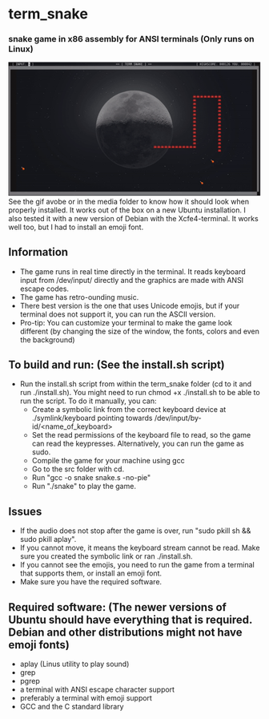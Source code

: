 # term_snake
### snake game in x86 assembly for ANSI terminals (Only runs on Linux)
![gif](media/term_snake.gif)
See the gif avobe or in the media folder to know how it should look when properly installed. It works out of the box on a new Ubuntu installation.
I also tested it with a new version of Debian with the Xcfe4-terminal. It works well too, but I had to install an emoji font.

## Information
- The game runs in real time directly in the terminal. It reads keyboard input from /dev/input/ directly and the graphics are made with ANSI escape codes.
- The game has retro-ounding music.
- There best version is the one that uses Unicode emojis, but if your terminal does not support it, you can run the ASCII version.
- Pro-tip: You can customize your terminal to make the game look different (by changing the size of the window, the fonts, colors and even the background)

## To build and run: (See the install.sh script)
- Run the install.sh script from within the term_snake folder (cd to it and run ./install.sh). You might need to run chmod +x ./install.sh to be able to run the script. To do it manually, you can:
  - Create a symbolic link from the correct keyboard device at ./symlink/keyboard pointing towards /dev/input/by-id/<name_of_keyboard>
  - Set the read permissions of the keyboard file to read, so the game can read the keypresses. Alternatively, you can run the game as sudo.
  - Compile the game for your machine using gcc
  - Go to the src folder with cd.
  - Run "gcc -o snake snake.s -no-pie"
  - Run "./snake" to play the game.

## Issues
- If the audio does not stop after the game is over, run "sudo pkill sh && sudo pkill aplay".
- If you cannot move, it means the keyboard stream cannot be read. Make sure you created the symbolic link or ran ./install.sh.
- If you cannot see the emojis, you need to run the game from a terminal that supports them, or install an emoji font.
- Make sure you have the required software.

## Required software: (The newer versions of Ubuntu should have everything that is required. Debian and other distributions might not have emoji fonts)
- aplay (Linus utility to play sound)
- grep
- pgrep
- a terminal with ANSI escape character support
- preferably a terminal with emoji support
- GCC and the C standard library
